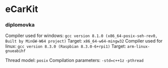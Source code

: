 # eCarKit
### diplomovka


Compiler used for windows: `gcc version 8.1.0 (x86_64-posix-seh-rev0, Built by MinGW-W64 project)`
   Target: `x86_64-w64-mingw32`
Compiler used for linux: `gcc version 8.3.0 (Raspbian 8.3.0-6+rpi1)`
   Target: `arm-linux-gnueabihf`

Thread model: `posix`
Compilation parameters: `-std=c++1z` `-pthread`
